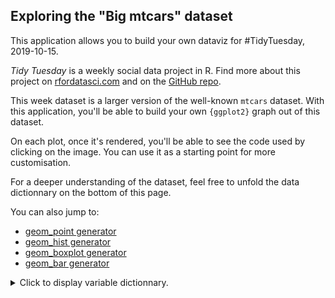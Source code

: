 <div class = "col-sm-12">

<style>
summary:focus { 
outline: none 
}
</style>

<h2>Exploring the "Big mtcars" dataset</h2>

<p>This application allows you to build your own dataviz for #TidyTuesday, 2019-10-15. 

<p><em>Tidy Tuesday</em> is a weekly social data project in R. Find more about this project on <a href ="https://www.rfordatasci.com/">rfordatasci.com</a> and on the <a href ="https://github.com/rfordatascience/tidytuesday">GitHub repo</a>. 

<p>This week dataset is a larger version of the well-known <code>mtcars</code> dataset. With this application, you'll be able to build your own <code>{ggplot2}</code> graph out of this dataset. </p>

<p>On each plot, once it's rendered, you'll be able to see the code used by clicking on the image. You can use it as a starting point for more customisation.</p>

<p>For a deeper understanding of the dataset, feel free to unfold the data dictionnary on the bottom of this page. </p>


<p>You can also jump to:</p>

<ul>

<li><a href = "javascript:void(0)" onclick = "geom_point()">geom_point generator</a></li>
<li> <a href = "javascript:void(0)" onclick = "geom_hist()">geom_hist generator</a></li>
<li> <a href = "javascript:void(0)" onclick = "geom_boxplot()">geom_boxplot generator</a></li>
<li> <a href = "javascript:void(0)" onclick = "geom_bar()">geom_bar generator</a></li>

</ul>

<script>
function geom_point() {
  $("a[data-value ='geom_point'").click()
}
function geom_hist() {
  $("a[data-value ='geom_hist'").click()
}
function geom_boxplot() {
  $("a[data-value ='geom_boxplot'").click()
}
function geom_bar() {
  $("a[data-value ='geom_bar'").click()
}
</script>


<details>
<summary>Click to display variable dictionnary.</summary>

<li> atvtype - type of alternative fuel or advanced technology vehicle</li>
<li> barrels08 - annual petroleum consumption in barrels for fuelType1 (1)</li>
<li> barrelsA08 - annual petroleum consumption in barrels for fuelType2 (1)</li>
<li> charge120 - time to charge an electric vehicle in hours at 120 V</li>
<li> charge240 - time to charge an electric vehicle in hours at 240 V</li>
<li> city08 - city MPG for fuelType1 (2), (11)</li>
<li> city08U - unrounded city MPG for fuelType1 (2), (3)</li>
<li> cityA08 - city MPG for fuelType2 (2)</li>
<li> cityA08U - unrounded city MPG for fuelType2 (2), (3)</li>
<li> cityCD - city gasoline consumption (gallons/100 miles) in charge depleting mode (4)</li>
<li> cityE - city electricity consumption in kw-hrs/100 miles</li>
<li> cityUF - EPA city utility factor (share of electricity) for PHEV</li>
<li> co2 - tailpipe CO2 in grams/mile for fuelType1 (5)</li>
<li> co2A - tailpipe CO2 in grams/mile for fuelType2 (5)</li>
<li> co2TailpipeAGpm - tailpipe CO2 in grams/mile for fuelType2 (5)</li>
<li> co2TailpipeGpm- tailpipe CO2 in grams/mile for fuelType1 (5)</li>
<li> comb08 - combined MPG for fuelType1 (2), (11)</li>
<li> comb08U - unrounded combined MPG for fuelType1 (2), (3)</li>
<li> combA08 - combined MPG for fuelType2 (2)</li>
<li> combA08U - unrounded combined MPG for fuelType2 (2), (3)</li>
<li> combE - combined electricity consumption in kw-hrs/100 miles</li>
<li> combinedCD - combined gasoline consumption (gallons/100 miles) in charge depleting mode (4)</li>
<li> combinedUF - EPA combined utility factor (share of electricity) for PHEV</li>
<li> cylinders - engine cylinders</li>
<li> displ - engine displacement in liters</li>
<li> drive - drive axle type</li>
<li> emissionsList</li>
<li> engId - EPA model type index</li>
<li> eng_dscr - engine descriptor; see http://www.fueleconomy.gov/feg/findacarhelp.shtml#engine</li>
<li> evMotor - electric motor (kw-hrs)</li>
<li> feScore - EPA Fuel Economy Score (-1 = Not available)</li>
<li> fuelCost08 - annual fuel cost for fuelType1 ($) (7)</li>
<li> fuelCostA08 - annual fuel cost for fuelType2 ($) (7)</li>
<li> fuelType - fuel type with fuelType1 and fuelType2 (if applicable)</li>
<li> fuelType1 - fuel type 1. For single fuel vehicles, this will be the only fuel. For dual fuel vehicles, this will be + the conventional fuel.</li>
<li> fuelType2 - fuel type 2. For dual fuel vehicles, this will be the alternative fuel (e.g. E85, Electricity, CNG, + LPG). For single fuel vehicles, this field is not used</li>
<li> ghgScore - EPA GHG score (-1 = Not available)</li>
<li> ghgScoreA - EPA GHG score for dual fuel vehicle running on the alternative fuel (-1 = Not available)</li>
<li> guzzler- if G or T, this vehicle is subject to the gas guzzler tax</li>
<li> highway08 - highway MPG for fuelType1 (2), (11)</li>
<li> highway08U - unrounded highway MPG for fuelType1 (2), (3)</li>
<li> highwayA08 - highway MPG for fuelType2 (2)</li>
<li> highwayA08U - unrounded highway MPG for fuelType2 (2),(3)</li>
<li> highwayCD - highway gasoline consumption (gallons/100miles) in charge depleting mode (4)</li>
<li> highwayE - highway electricity consumption in kw-hrs/100 miles</li>
<li> highwayUF - EPA highway utility factor (share of electricity) for PHEV</li>
<li> hlv - hatchback luggage volume (cubic feet) (8)</li>
<li> hpv - hatchback passenger volume (cubic feet) (8)</li>
<li> id - vehicle record id</li>
<li> lv2 - 2 door luggage volume (cubic feet) (8)</li>
<li> lv4 - 4 door luggage volume (cubic feet) (8)</li>
<li> make - manufacturer (division)</li>
<li> mfrCode - 3-character manufacturer code</li>
<li> model - model name (carline)</li>
<li> mpgData - has My MPG data; see yourMpgVehicle and yourMpgDriverVehicle</li>
<li> phevBlended - if true, this vehicle operates on a blend of gasoline and electricity in charge depleting mode</li>
<li> pv2 - 2-door passenger volume (cubic feet) (8)</li>
<li> pv4 - 4-door passenger volume (cubic feet) (8)</li>
<li> rangeA - EPA range for fuelType2</li>
<li> rangeCityA - EPA city range for fuelType2</li>
<li> rangeHwyA - EPA highway range for fuelType2</li>
<li> trans_dscr - transmission descriptor; see http://www.fueleconomy.gov/feg/findacarhelp.shtml#trany</li>
<li> trany - transmission</li>
<li> UCity - unadjusted city MPG for fuelType1; see the description of the EPA test procedures</li>
<li> UCityA - unadjusted city MPG for fuelType2; see the description of the EPA test procedures</li>
<li> UHighway - unadjusted highway MPG for fuelType1; see the description of the EPA test procedures</li>
<li> UHighwayA - unadjusted highway MPG for fuelType2; see the description of the EPA test procedures</li>
<li> VClass - EPA vehicle size class</li>
<li> year - model year</li>
<li> youSaveSpend - you save/spend over 5 years compared to an average car ($). Savings are positive; a greater amount + spent yields a negative number. For dual fuel vehicles, this is the cost savings for gasoline</li>
<li> sCharger - if S, this vehicle is supercharged</li>
<li> tCharger - if T, this vehicle is turbocharged</li>
<li> c240Dscr - electric vehicle charger description</li>
<li> charge240b - time to charge an electric vehicle in hours at 240 V using the alternate charger</li>
<li> c240bDscr - electric vehicle alternate charger description</li>
<li> createdOn - date the vehicle record was created (ISO 8601 format)</li>
<li> modifiedOn - date the vehicle record was last modified (ISO 8601 format)</li>
<li> startStop - vehicle has start-stop technology (Y, N, or blank for older vehicles)</li>
<li> phevCity - EPA composite gasoline-electricity city MPGe for plug-in hybrid vehicles</li>
<li> phevHwy - EPA composite gasoline-electricity highway MPGe for plug-in hybrid vehicles</li>
<li> phevComb - EPA composite gasoline-electricity combined city-highway MPGe for plug-in hybrid vehicles</li>

</details>

</div>
